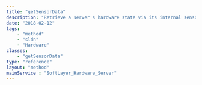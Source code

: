 ```yaml
---
title: "getSensorData"
description: "Retrieve a server's hardware state via its internal sensors. Remote sensor data is transmitted to the SoftLayer API by way of the server's remote management card. Sensor data measures system temperatures, voltages, and other local server settings. Sensor data is cached for 30 seconds. Calls made to getSensorData for the same server within 30 seconds of each other will return the same data. Subsequent calls will return new data once the cache expires. "
date: "2018-02-12"
tags:
    - "method"
    - "sldn"
    - "Hardware"
classes:
    - "getSensorData"
type: "reference"
layout: "method"
mainService : "SoftLayer_Hardware_Server"
---
```

